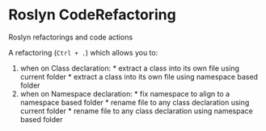 Roslyn CodeRefactoring
================

Roslyn refactorings and code actions

A refactoring (`Ctrl + .`) which allows you to:

1.   when on Class declaration:
    *   extract a class into its own file using current folder
    *   extract a class into its own file using namespace based folder
2.   when on Namespace declaration:
    *   fix namespace to align to a namespace based folder
    *   rename file to any class declaration using current folder
    *   rename file to any class declaration using namespace based folder


